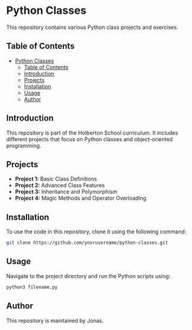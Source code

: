 # Python Classes

This repository contains various Python class projects and exercises.

## Table of Contents
- [Python Classes](#python-classes)
  - [Table of Contents](#table-of-contents)
  - [Introduction](#introduction)
  - [Projects](#projects)
  - [Installation](#installation)
  - [Usage](#usage)
  - [Author](#author)

## Introduction
This repository is part of the Holberton School curriculum. It includes different projects that focus on Python classes and object-oriented programming.

## Projects
- **Project 1:** Basic Class Definitions
- **Project 2:** Advanced Class Features
- **Project 3:** Inheritance and Polymorphism
- **Project 4:** Magic Methods and Operator Overloading

## Installation
To use the code in this repository, clone it using the following command:
```bash
git clone https://github.com/yourusername/python-classes.git
```

## Usage
Navigate to the project directory and run the Python scripts using:
```bash
python3 filename.py
```

## Author
This repository is maintained by Jonas.
